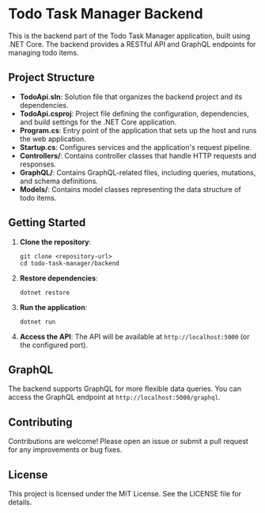# Todo Task Manager Backend

This is the backend part of the Todo Task Manager application, built using .NET Core. The backend provides a RESTful API and GraphQL endpoints for managing todo items.

## Project Structure

- **TodoApi.sln**: Solution file that organizes the backend project and its dependencies.
- **TodoApi.csproj**: Project file defining the configuration, dependencies, and build settings for the .NET Core application.
- **Program.cs**: Entry point of the application that sets up the host and runs the web application.
- **Startup.cs**: Configures services and the application's request pipeline.
- **Controllers/**: Contains controller classes that handle HTTP requests and responses.
- **GraphQL/**: Contains GraphQL-related files, including queries, mutations, and schema definitions.
- **Models/**: Contains model classes representing the data structure of todo items.

## Getting Started

1. **Clone the repository**:
   ```
   git clone <repository-url>
   cd todo-task-manager/backend
   ```

2. **Restore dependencies**:
   ```
   dotnet restore
   ```

3. **Run the application**:
   ```
   dotnet run
   ```

4. **Access the API**:
   The API will be available at `http://localhost:5000` (or the configured port).

## GraphQL

The backend supports GraphQL for more flexible data queries. You can access the GraphQL endpoint at `http://localhost:5000/graphql`.

## Contributing

Contributions are welcome! Please open an issue or submit a pull request for any improvements or bug fixes.

## License

This project is licensed under the MIT License. See the LICENSE file for details.